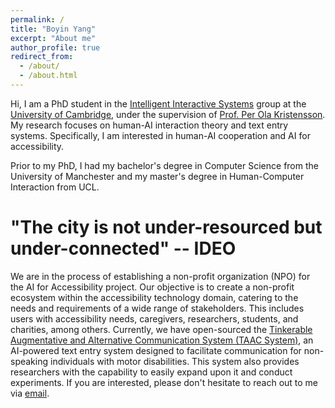 ```yaml
---
permalink: /
title: "Boyin Yang"
excerpt: "About me"
author_profile: true
redirect_from: 
  - /about/
  - /about.html
---
```

Hi, I am a PhD student in the [Intelligent Interactive Systems](https://www-edc.eng.cam.ac.uk/research/intelligent-interactive-systems) group at the [University of Cambridge](https://www.cam.ac.uk/), under the supervision of [Prof. Per Ola Kristensson](https://pokristensson.com/). My research focuses on human-AI interaction theory and text entry systems. Specifically, I am interested in human-AI cooperation and AI for accessibility. 

Prior to my PhD, I had my bachelor's degree in Computer Science from the University of Manchester and my master's degree in Human-Computer Interaction from UCL. 

"The city is not under-resourced but under-connected" -- IDEO
======
We are in the process of establishing a non-profit organization (NPO) for the AI for Accessibility project. Our objective is to create a non-profit ecosystem within the accessibility technology domain, catering to the needs and requirements of a wide range of stakeholders. This includes users with accessibility needs, caregivers, researchers, students, and charities, among others.
Currently, we have open-sourced the [Tinkerable Augmentative and Alternative Communication System (TAAC System)](https://github.com/boyiny/Tinkerable-AAC-Keyboard), an AI-powered text entry system designed to facilitate communication for non-speaking individuals with motor disabilities. This system also provides researchers with the capability to easily expand upon it and conduct experiments. If you are interested, please don't hesitate to reach out to me via [email](mailto:by266@cam.ac.uk).
